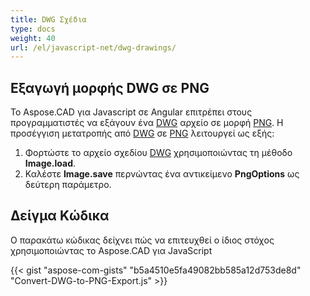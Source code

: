 ```yaml
---
title: DWG Σχέδια
type: docs
weight: 40
url: /el/javascript-net/dwg-drawings/
---
```


## **Εξαγωγή μορφής DWG σε PNG**

Το Aspose.CAD για Javascript σε Angular επιτρέπει στους προγραμματιστές να εξάγουν ένα [DWG](https://docs.fileformat.com/cad/dwg/) αρχείο σε μορφή [PNG](https://docs.fileformat.com/image/png/).
Η προσέγγιση μετατροπής από [DWG](https://docs.fileformat.com/cad/dwg/) σε [PNG](https://docs.fileformat.com/image/png/) λειτουργεί ως εξής:

1. Φορτώστε το αρχείο σχεδίου [DWG](https://docs.fileformat.com/cad/dwg/) χρησιμοποιώντας τη μέθοδο **Image.load**.
1. Καλέστε **Image.save** περνώντας ένα αντικείμενο **PngOptions** ως δεύτερη παράμετρο.

## Δείγμα Κώδικα

Ο παρακάτω κώδικας δείχνει πώς να επιτευχθεί ο ίδιος στόχος χρησιμοποιώντας το Aspose.CAD για JavaScript

{{< gist "aspose-com-gists" "b5a4510e5fa49082bb585a12d753de8d" "Convert-DWG-to-PNG-Export.js" >}}
